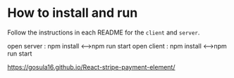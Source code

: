 # How to install and run

Follow the instructions in each README for the `client` and `server`.

open server : npm install <-->npm run start
open client : npm install <-->npm run start

https://gosula16.github.io/React-stripe-payment-element/
